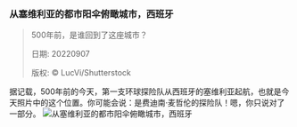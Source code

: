 ### 从塞维利亚的都市阳伞俯瞰城市，西班牙
> 500年前，是谁回到了这座城市？> > 日期: 20220907> > 版权: © LucVi/Shutterstock
   
 据记载，500年前的今天，第一支环球探险队从西班牙的塞维利亚起航，也就是今天照片中的这个位置。你可能会说：是费迪南·麦哲伦的探险队！嗯，你只说对了一部分。
![从塞维利亚的都市阳伞俯瞰城市，西班牙](https://s.cn.bing.net/th?id=OHR.CircumnavigationAnni_ZH-CN6835512993_1920x1080.jpg&rf=LaDigue_1920x1080.jpg)